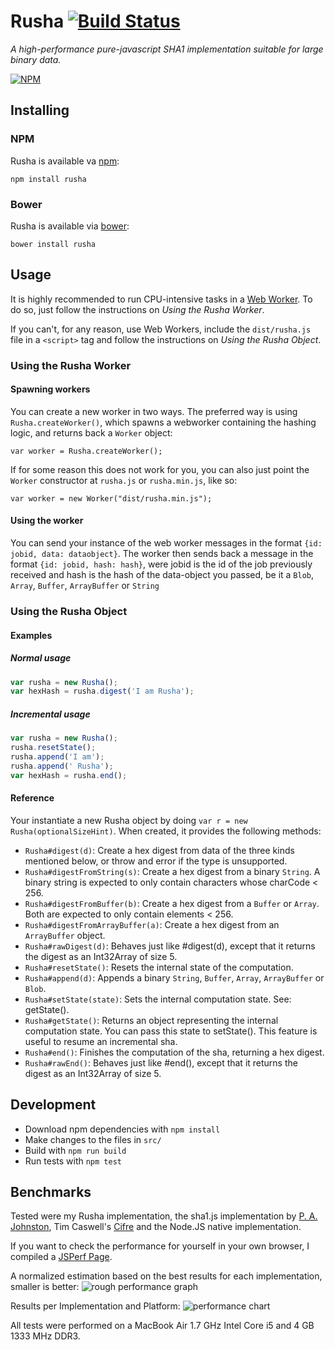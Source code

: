 # Rusha [![Build Status](https://travis-ci.org/srijs/rusha.svg?branch=master)](https://travis-ci.org/srijs/rusha)
*A high-performance pure-javascript SHA1 implementation suitable for large binary data.*

[![NPM](https://nodei.co/npm/rusha.png?downloads=true&downloadRank=true)](https://nodei.co/npm/rusha/)

## Installing

### NPM

Rusha is available va [npm](http://npmjs.org/):

```
npm install rusha
```

### Bower

Rusha is available via [bower](http://twitter.github.com/bower/):

```
bower install rusha
```

## Usage

It is highly recommended to run CPU-intensive tasks in a [Web Worker](http://developer.mozilla.org/en-US/docs/DOM/Using_web_workers). To do so, just follow the instructions on _Using the Rusha Worker_.

If you can't, for any reason, use Web Workers, include the `dist/rusha.js` file in a `<script>` tag and follow the instructions on _Using the Rusha Object_.

### Using the Rusha Worker

#### Spawning workers

You can create a new worker in two ways. The preferred way is using `Rusha.createWorker()`, which spawns a webworker containing the hashing logic, and returns back a `Worker` object:

```
var worker = Rusha.createWorker();
```

If for some reason this does not work for you, you can also just point the `Worker` constructor
at `rusha.js` or `rusha.min.js`, like so:

```
var worker = new Worker("dist/rusha.min.js");
```

#### Using the worker

You can send your instance of the web worker messages in the format `{id: jobid, data: dataobject}`. The worker then sends back a message in the format `{id: jobid, hash: hash}`, were jobid is the id of the job previously received and hash is the hash of the data-object you passed, be it a `Blob`, `Array`, `Buffer`, `ArrayBuffer` or `String`

### Using the Rusha Object

#### Examples

##### Normal usage

```js
var rusha = new Rusha();
var hexHash = rusha.digest('I am Rusha'); 
```

##### Incremental usage

```js
var rusha = new Rusha();
rusha.resetState();
rusha.append('I am');
rusha.append(' Rusha');
var hexHash = rusha.end();
```

#### Reference

Your instantiate a new Rusha object by doing `var r = new Rusha(optionalSizeHint)`. When created, it provides the following methods:

- `Rusha#digest(d)`: Create a hex digest from data of the three kinds mentioned below, or throw and error if the type is unsupported.
- `Rusha#digestFromString(s)`: Create a hex digest from a binary `String`. A binary string is expected to only contain characters whose charCode < 256.
- `Rusha#digestFromBuffer(b)`: Create a hex digest from a `Buffer` or `Array`. Both are expected to only contain elements < 256.
- `Rusha#digestFromArrayBuffer(a)`: Create a hex digest from an `ArrayBuffer` object.
- `Rusha#rawDigest(d)`: Behaves just like #digest(d), except that it returns the digest as an Int32Array of size 5.
- `Rusha#resetState()`: Resets the internal state of the computation.
- `Rusha#append(d)`: Appends a binary `String`, `Buffer`, `Array`, `ArrayBuffer` or `Blob`.
- `Rusha#setState(state)`: Sets the internal computation state. See: getState().
- `Rusha#getState()`: Returns an object representing the internal computation state. You can pass this state to setState(). This feature is useful to resume an incremental sha.
- `Rusha#end()`: Finishes the computation of the sha, returning a hex digest.
- `Rusha#rawEnd()`: Behaves just like #end(), except that it returns the digest as an Int32Array of size 5.

## Development

* Download npm dependencies with `npm install`
* Make changes to the files in `src/`
* Build with `npm run build`
* Run tests with `npm test`

## Benchmarks

Tested were my Rusha implementation, the sha1.js implementation by [P. A. Johnston](http://pajhome.org.uk/crypt/md5/sha1.html), Tim Caswell's [Cifre](http://github.com/openpeer/cifre) and the Node.JS native implementation.

If you want to check the performance for yourself in your own browser, I compiled a [JSPerf Page](http://jsperf.com/rusha/13).

A normalized estimation based on the best results for each implementation, smaller is better:
![rough performance graph](http://srijs.github.io/rusha/bench/unscientific01.png)

Results per Implementation and Platform:
![performance chart](https://docs.google.com/spreadsheet/oimg?key=0Ag9CYh5kHpegdDB1ZG16WU1xVFgxdjRuQUVwQXRnWVE&oid=1&zx=pcatr2aits9)

All tests were performed on a MacBook Air 1.7 GHz Intel Core i5 and 4 GB 1333 MHz DDR3.
